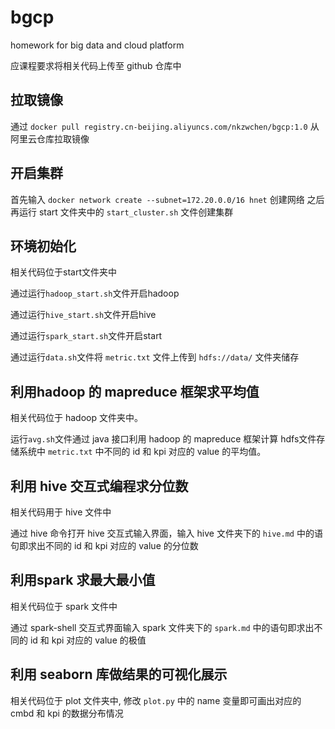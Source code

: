 # bgcp

homework for big data and cloud platform 

应课程要求将相关代码上传至 github 仓库中

## 拉取镜像

通过
`docker pull registry.cn-beijing.aliyuncs.com/nkzwchen/bgcp:1.0`
从阿里云仓库拉取镜像

## 开启集群

首先输入
`docker network create --subnet=172.20.0.0/16 hnet`
创建网络
之后再运行 start 文件夹中的 `start_cluster.sh` 文件创建集群

## 环境初始化

相关代码位于start文件夹中


通过运行`hadoop_start.sh`文件开启hadoop


通过运行`hive_start.sh`文件开启hive


通过运行`spark_start.sh`文件开启start


通过运行`data.sh`文件将 `metric.txt` 文件上传到 `hdfs://data/` 文件夹储存

## 利用hadoop 的 mapreduce 框架求平均值

相关代码位于 hadoop 文件夹中。

运行`avg.sh`文件通过 java 接口利用 hadoop 的 mapreduce 框架计算 hdfs文件存储系统中 `metric.txt`
中不同的 id 和 kpi 对应的 value 的平均值。


## 利用 hive 交互式编程求分位数

相关代码用于 hive 文件中

通过 hive 命令打开 hive 交互式输入界面，输入 hive 文件夹下的 `hive.md` 中的语句即求出不同的 id 和 kpi 对应的 value 的分位数

## 利用spark 求最大最小值

相关代码位于 spark 文件中

通过 spark-shell 交互式界面输入 spark 文件夹下的 `spark.md` 中的语句即求出不同的 id 和 kpi 对应的 value 的极值

## 利用 seaborn 库做结果的可视化展示

相关代码位于 plot 文件夹中, 修改 `plot.py` 中的 name 变量即可画出对应的 cmbd 和 kpi 的数据分布情况

